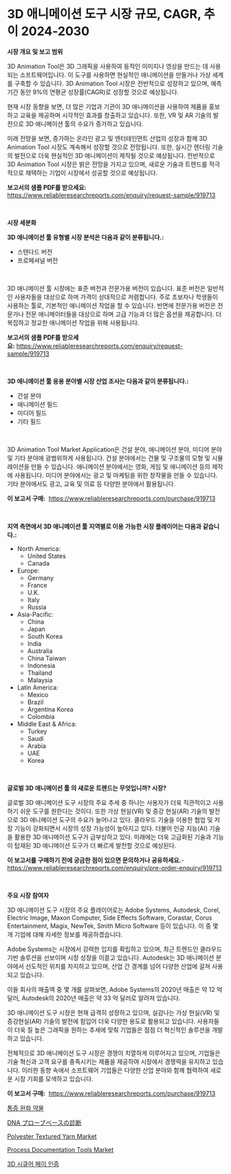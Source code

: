 <p><h1>3D 애니메이션 도구 시장 규모, CAGR, 추이 2024-2030</h1></p><p><strong>시장 개요 및 보고 범위</strong></p>
<p><p>3D Animation Tool은 3D 그래픽을 사용하여 동적인 이미지나 영상을 만드는 데 사용되는 소프트웨어입니다. 이 도구를 사용하면 현실적인 애니메이션을 만들거나 가상 세계를 구축할 수 있습니다. 3D Animation Tool 시장은 전반적으로 성장하고 있으며, 예측 기간 동안 9%의 연평균 성장률(CAGR)로 성장할 것으로 예상됩니다.</p><p>현재 시장 동향을 보면, 더 많은 기업과 기관이 3D 애니메이션을 사용하여 제품을 홍보하고 교육을 제공하며 시각적인 효과를 창출하고 있습니다. 또한, VR 및 AR 기술의 발전으로 3D 애니메이션 툴의 수요가 증가하고 있습니다.</p><p>미래 전망을 보면, 증가하는 온라인 광고 및 엔터테인먼트 산업의 성장과 함께 3D Animation Tool 시장도 계속해서 성장할 것으로 전망됩니다. 또한, 실시간 렌더링 기술의 발전으로 더욱 현실적인 3D 애니메이션이 제작될 것으로 예상됩니다. 전반적으로 3D Animation Tool 시장은 밝은 전망을 가지고 있으며, 새로운 기술과 트렌드를 적극적으로 채택하는 기업이 시장에서 성공할 것으로 예상됩니다.</p></p>
<p><strong>보고서의 샘플 PDF를 받으세요:</strong> <a href="https://www.reliableresearchreports.com/enquiry/request-sample/919713">https://www.reliableresearchreports.com/enquiry/request-sample/919713</a></p>
<p>&nbsp;</p>
<p><strong>시장 세분화</strong></p>
<p><strong>3D 애니메이션 툴 유형별 시장 분석은 다음과 같이 분류됩니다.:</strong></p>
<p><ul><li>스탠다드 버전</li><li>프로페셔널 버전</li></ul></p>
<p>&nbsp;</p>
<p><p>3D 애니메이션 툴 시장에는 표준 버전과 전문가용 버전이 있습니다. 표준 버전은 일반적인 사용자들을 대상으로 하며 가격이 상대적으로 저렴합니다. 주로 초보자나 학생들이 사용하는 툴로, 기본적인 애니메이션 작업을 할 수 있습니다. 반면에 전문가용 버전은 전문가나 전문 애니메이터들을 대상으로 하며 고급 기능과 더 많은 옵션을 제공합니다. 더 복잡하고 정교한 애니메이션 작업을 위해 사용됩니다.</p></p>
<p><strong>보고서의 샘플 PDF를 받으세요:</strong>&nbsp;<a href="https://www.reliableresearchreports.com/enquiry/request-sample/919713">https://www.reliableresearchreports.com/enquiry/request-sample/919713</a></p>
<p>&nbsp;</p>
<p><strong> 3D 애니메이션 툴 응용 분야별 시장 산업 조사는 다음과 같이 분류됩니다.:</strong></p>
<p><ul><li>건설 분야</li><li>애니메이션 필드</li><li>미디어 필드</li><li>기타 필드</li></ul></p>
<p>&nbsp;</p>
<p><p>3D Animation Tool Market Application은 건설 분야, 애니메이션 분야, 미디어 분야 및 기타 분야에 광범위하게 사용됩니다. 건설 분야에서는 건물 및 구조물의 모형 및 시뮬레이션을 만들 수 있습니다. 애니메이션 분야에서는 영화, 게임 및 애니메이션 등의 제작에 사용됩니다. 미디어 분야에서는 광고 및 마케팅을 위한 창작물을 만들 수 있습니다. 기타 분야에서도 광고, 교육 및 의료 등 다양한 분야에서 활용됩니다.</p></p>
<p><strong>이 보고서 구매:</strong>&nbsp; <a href="https://www.reliableresearchreports.com/purchase/919713">https://www.reliableresearchreports.com/purchase/919713</a></p>
<p>&nbsp;</p>
<p><strong>지역 측면에서 3D 애니메이션 툴 지역별로 이용 가능한 시장 플레이어는 다음과 같습니다.:</strong></p>
<p><ul>
    <li>
        North America:
        <ul>
            <li>United States</li>
            <li>Canada</li>
        </ul>
    </li>
    <li>
        Europe:
        <ul>
            <li>Germany</li>
            <li>France</li>
            <li>U.K.</li>
            <li>Italy</li>
            <li>Russia</li>
        </ul>
    </li>
    <li>
        Asia-Pacific:
        <ul>
            <li>China</li>
            <li>Japan</li>
            <li>South Korea</li>
            <li>India</li>
            <li>Australia</li>
            <li>China Taiwan</li>
            <li>Indonesia</li>
            <li>Thailand</li>
            <li>Malaysia</li>
        </ul>
    </li>
    <li>
        Latin America:
        <ul>
            <li>Mexico</li>
            <li>Brazil</li>
            <li>Argentina Korea</li>
            <li>Colombia</li>
        </ul>
    </li>
    <li>
        Middle East & Africa:
        <ul>
            <li>Turkey</li>
            <li>Saudi</li>
            <li>Arabia</li>
            <li>UAE</li>
            <li>Korea</li>
        </ul>
    </li>
    </ul></p>
<p>&nbsp;</p>
<p><strong>글로벌 3D 애니메이션 툴 의 새로운 트렌드는 무엇입니까? 시장?</strong></p>
<p><p>글로벌 3D 애니메이션 도구 시장의 주요 추세 중 하나는 사용자가 더욱 직관적이고 사용하기 쉬운 도구를 원한다는 것이다. 또한 가상 현실(VR) 및 증강 현실(AR) 기술의 발전으로 3D 애니메이션 도구의 수요가 늘어나고 있다. 클라우드 기술을 이용한 협업 및 저장 기능이 강화되면서 시장의 성장 가능성이 높아지고 있다. 더불어 인공 지능(AI) 기술을 활용한 3D 애니메이션 도구가 급부상하고 있다. 미래에는 더욱 고급화된 기술과 기능이 탑재된 3D 애니메이션 도구가 더 빠르게 발전할 것으로 예상된다.</p></p>
<p><strong>이 보고서를 구매하기 전에 궁금한 점이 있으면 문의하거나 공유하세요.</strong>- <a href="https://www.reliableresearchreports.com/enquiry/pre-order-enquiry/919713">https://www.reliableresearchreports.com/enquiry/pre-order-enquiry/919713</a></p>
<p>&nbsp;</p>
<p><strong>주요 시장 참여자</strong></p>
<p><p>3D 애니메이션 도구 시장의 주요 플레이어로는 Adobe Systems, Autodesk, Corel, Electric Image, Maxon Computer, Side Effects Software, Corastar, Corus Entertainment, Magix, NewTek, Smith Micro Software 등이 있습니다. 이 중 몇 개 기업에 대해 자세한 정보를 제공하겠습니다.</p><p>Adobe Systems는 시장에서 강력한 입지를 확립하고 있으며, 최근 트렌드인 클라우드 기반 솔루션을 선보이며 시장 성장을 이끌고 있습니다. Autodesk는 3D 애니메이션 분야에서 선도적인 위치를 차지하고 있으며, 산업 간 경계를 넘어 다양한 산업에 걸쳐 사용되고 있습니다.</p><p>이들 회사의 매출액 중 몇 개를 살펴보면, Adobe Systems의 2020년 매출은 약 12 억 달러, Autodesk의 2020년 매출은 약 33 억 달러로 알려져 있습니다.</p><p>3D 애니메이션 도구 시장은 현재 급격히 성장하고 있으며, 실감나는 가상 현실(VR) 및 증강현실(AR) 기술의 발전에 힘입어 더욱 다양한 용도로 활용되고 있습니다. 사용자들이 더욱 질 높은 그래픽을 원하는 추세에 맞춰 기업들은 점점 더 혁신적인 솔루션을 개발하고 있습니다.</p><p>전체적으로 3D 애니메이션 도구 시장은 경쟁이 치열하게 이루어지고 있으며, 기업들은 기술 혁신과 고객 요구를 충족시키는 제품을 제공하여 시장에서 경쟁력을 유지하고 있습니다. 이러한 동향 속에서 소프트웨어 기업들은 다양한 산업 분야와 함께 협력하여 새로운 시장 기회를 모색하고 있습니다.</p></p>
<p><strong>이 보고서 구매:</strong>&nbsp;&nbsp;<a href="https://www.reliableresearchreports.com/purchase/919713">https://www.reliableresearchreports.com/purchase/919713</a></p>
<p><p><a href="https://github.com/sougarounis/Market-Research-Report-List-2/blob/main/1456837182972.md">통증 완화 약물</a></p><p><a href="https://github.com/mohamedbakry57/Market-Research-Report-List-2/blob/main/3641021182975.md">DNA プローブベースの診断</a></p><p><a href="https://github.com/arionmp/Market-Research-Report-List-2/blob/main/polyester-textured-yarn-market.md">Polyester Textured Yarn Market</a></p><p><a href="https://issuu.com/reportprime-2/docs/process-documentation-tools-market-size-2030.pptx">Process Documentation Tools Market</a></p><p><a href="https://github.com/laholand/Market-Research-Report-List-2/blob/main/9918985182971.md">3D 시큐어 페이 인증</a></p></p>

